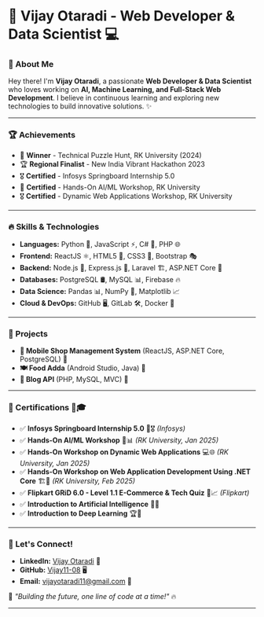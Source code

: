 # 🚀 Vijay Otaradi - Web Developer & Data Scientist 💻

### 👋 About Me
Hey there! I'm **Vijay Otaradi**, a passionate **Web Developer & Data Scientist** who loves working on **AI, Machine Learning, and Full-Stack Web Development**. I believe in continuous learning and exploring new technologies to build innovative solutions. ✨

---

### 🏆 Achievements
- 🏅 **Winner** - Technical Puzzle Hunt, RK University (2024)
- 🏆 **Regional Finalist** - New India Vibrant Hackathon 2023
- 🎖️ **Certified** - Infosys Springboard Internship 5.0
- 🏅 **Certified** - Hands-On AI/ML Workshop, RK University
- 🎖️ **Certified** - Dynamic Web Applications Workshop, RK University

---

### 🔥 Skills & Technologies
- **Languages:** Python 🐍, JavaScript ⚡, C# 🔵, PHP 🌐
- **Frontend:** ReactJS ⚛️, HTML5 📄, CSS3 🎨, Bootstrap 🎭
- **Backend:** Node.js 🚀, Express.js 🎯, Laravel 🏗️, ASP.NET Core 🔧
- **Databases:** PostgreSQL 🛢️, MySQL 📊, Firebase 🔥
- **Data Science:** Pandas 📊, NumPy 🔢, Matplotlib 📈
- **Cloud & DevOps:** GitHub 🖥️, GitLab 🛠️, Docker 🐳

---

### 💼 Projects
- **📱 Mobile Shop Management System** (ReactJS, ASP.NET Core, PostgreSQL) 🏪
- **🍽️ Food Adda** (Android Studio, Java) 🍔
- **📝 Blog API** (PHP, MySQL, MVC) 📰

---

### 📜 Certifications 🏅🎓  

- ✅ **Infosys Springboard Internship 5.0** 🏢🎖️ *(Infosys)*  
- ✅ **Hands-On AI/ML Workshop** 🤖📊 *(RK University, Jan 2025)*  
- ✅ **Hands-On Workshop on Dynamic Web Applications** 💻🌐 *(RK University, Jan 2025)*  
- ✅ **Hands-On Workshop on Web Application Development Using .NET Core** 🏗️🔧 *(RK University, Feb 2025)*  
- ✅ **Flipkart GRiD 6.0 - Level 1.1 E-Commerce & Tech Quiz** 🛒📈 *(Flipkart)*  
- ✅ **Introduction to Artificial Intelligence** 🧠🤖  
- ✅ **Introduction to Deep Learning** 🏆📡  

---

### 📢 Let's Connect!
- **LinkedIn:** [Vijay Otaradi](https://linkedin.com/in/vijay-otaradi-678427266) 🔗
- **GitHub:** [Vijay11-08](https://github.com/Vijay11-08) 🖥️
- **Email:** vijayotaradi11@gmail.com 📧

🚀 _"Building the future, one line of code at a time!"_ 🔥


---

